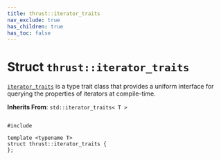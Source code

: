 ```yaml
---
title: thrust::iterator_traits
nav_exclude: true
has_children: true
has_toc: false
---
```


# Struct `thrust::iterator_traits`

<code><a href="{{ site.baseurl }}/api/classes/structthrust_1_1iterator__traits.html">iterator&#95;traits</a></code> is a type trait class that provides a uniform interface for querying the properties of iterators at compile-time. 

**Inherits From**:
`std::iterator_traits< T >`

<code class="doxybook">
<span>#include <thrust/iterator/iterator_traits.h></span><br>
<span>template &lt;typename T&gt;</span>
<span>struct thrust::iterator&#95;traits {</span>
<span>};</span>
</code>

